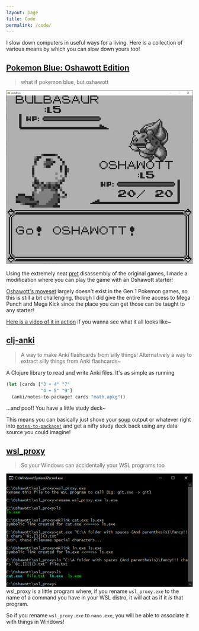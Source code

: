 ```yaml
---
layout: page
title: Code
permalink: /code/
---
```


<style>
  .post-content img{
    float: right;
    margin-left: 100px;
    margin-bottom: 50px;
    max-width: 50%;
  }

  @media only screen and (max-width: 1400px) and (min-width: 600px) {
    .post-content img{
      max-width: 40%;
    }
  }
  @media only screen and (max-width: 600px) {
    .post-content img{
      max-width: 100%;
    }
  }

</style>

I slow down computers in useful ways for a living. Here is a collection of various means by which you can slow down yours too!

## [Pokemon Blue: Oshawott Edition](https://github.com/Archenoth/pokeblue-oshawott)
> what if pokemon blue, but oshawott

![An Oshawott battling against Bulbasaur in Pokemon Blue's first rival battle, running in Mednafen](https://raw.githubusercontent.com/Archenoth/pokeblue-oshawott/master/OshawottBattle.png "Oshawott!")

Using the extremely neat [pret](https://github.com/pret/pokered) disassembly of the original games, I made a modification where you can play the game with an Oshawott starter!

[Oshawott's moveset](https://bulbapedia.bulbagarden.net/wiki/Oshawott_(Pok%C3%A9mon)#Learnset) largely doesn't exist in the Gen 1 Pokemon games, so this is still a bit challenging, though I did give the entire line access to Mega Punch and Mega Kick since the place you can get those can be taught to any starter!

[Here is a video of it in action](https://twitter.com/Archenoth/status/1237167573176700928) if you wanna see what it all looks like~


## [clj-anki](https://github.com/Archenoth/clj-anki)
> A way to make Anki flashcards from silly things! Alternatively a way to extract silly things from Anki flashcards~

A Clojure library to read and write Anki files. It's as simple as running

```clojure
(let [cards ["3 + 4" "7"
             "4 + 5" "9"]
  (anki/notes-to-package! cards "math.apkg"))
```

...and poof! You have a little study deck~

This means you can basically just shove your [soup](https://github.com/mfornos/clojure-soup) output or whatever right into [`notes-to-package!`](https://github.com/Archenoth/clj-anki/blob/master/doc/intro.md#writing) and get a nifty study deck back using any data source you could imagine!


## [wsl_proxy](https://github.com/Archenoth/wsl_proxy)
> So your Windows can accidentally your WSL programs too

![A screenshot of a cmd.exe Window where I rename wsl_proxy to ls.exe, use it to list the folder it's in, hardlink it to cat.exe, and use cat.exe to open a file with a complex set of hard-to-escape characters, link it again to ln.exe, and use that to hardlink the file I catted earlier into the current folder](https://raw.githubusercontent.com/Archenoth/wsl_proxy/master/screenshot.png "wsl_proxy.exe being used to run a bunch of wsl programs in a cmd window")
wsl_proxy is a little program where, if you rename `wsl_proxy.exe` to the name of a command you have in your WSL distro, it will act as if it *is* that program.

So if you rename `wsl_proxy.exe` to `nano.exe`, you will be able to associate it with things in Windows!